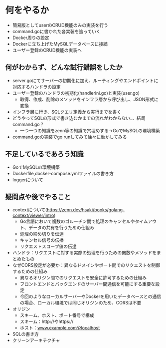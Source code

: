 # 何をやるか
- 簡易版としてuserのCRUD機能のみの実装を行う
- command.goに書かれた各実装を辿っていく
- Docker周りの設定
- Dockerに立ち上げたMySQLデータベースに接続
- ユーザー登録のCRUD機能の実装へ

## 何がわからず、どんな試行錯誤をしたか
- server.goにてサーバーの初期化に加え、ルーティングやエンドポイントに対応するハンドラの設定
- ユーザー登録のハンドラの初期化(handlerini.go)と実装(user.go)
  - 取得、作成、削除のメソッドをインフラ層から呼び出し、JSON形式に変換
- インフラ層に行き、SQLクエリ定義から実行までを書く
- どうやってSQLの形式で書き込むかまでの流れがわからない、、結局command.go？
  - 一つ一つの知識をzenn等の知識で穴埋めする→GoでMySQLの環境構築
- command.goの実装でgo runしてみて徐々に動かしてみる

## 不足しているであろう知識
- GoでMySQLの環境構築
- Dockerfile,docker-compose.ymlファイルの書き方
- loggerについて

## 疑問点や後でやること
- contextについて(https://zenn.dev/hsaki/books/golang-context/viewer/intro)
  - Go言語において複数のゴルーチン間で処理のキャンセルやタイムアウト、データの共有を行うための仕組み
  - 処理の締め切りを伝達
  - キャンセル信号の伝播
  - リクエストスコープ値の伝達
- ハンドラ：リクエストに対する実際の処理を行うための関数やメソッドをまとめたもの
- なぜCORS設定が必要か：異なるドメインやポート間でのリクエストを制御するための仕組み
  - 異なるオリジン間でのリクエストを安全に許可するための仕組み
  - フロントエンドとバックエンドのサーバー間通信を可能にする重要な設定
  - 今回のようなローカルサーバーやDockerを用いたデータベースとの通信の場合、ローカル環境では同じオリジンのため、CORSは不要
- オリジン
  - スキーム、ホスト、ポート番号で構成
  - スキーム：http://やhttps://
  - ホスト：www.example.comやlocalhost
- SQLの書き方
- クリーンアーキテクチャ